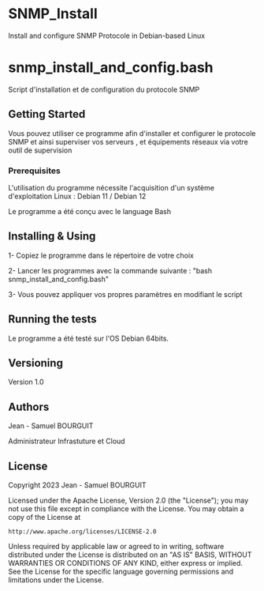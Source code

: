 # SNMP_Install
Install and configure SNMP Protocole in Debian-based Linux

# snmp_install_and_config.bash

Script d'installation et de configuration du protocole SNMP

## Getting Started

Vous pouvez utiliser ce programme afin d'installer et configurer le protocole SNMP et ainsi superviser vos serveurs , et équipements réseaux via votre outil de supervision

### Prerequisites

L'utilisation du programme nécessite l'acquisition d'un système d'exploitation Linux : Debian 11 / Debian 12

Le programme a été conçu avec le language Bash

## Installing & Using

1- Copiez le  programme dans le répertoire de votre choix

2- Lancer les programmes avec la commande suivante : "bash snmp_install_and_config.bash"

3- Vous pouvez appliquer vos propres paramètres en modifiant le script

## Running the tests

Le programme a été testé sur l'OS Debian 64bits. 

## Versioning

Version 1.0 

## Authors

Jean - Samuel BOURGUIT 

Administrateur Infrastuture et Cloud

## License
Copyright 2023 Jean - Samuel BOURGUIT

Licensed under the Apache License, Version 2.0 (the "License");
you may not use this file except in compliance with the License.
You may obtain a copy of the License at

    http://www.apache.org/licenses/LICENSE-2.0

Unless required by applicable law or agreed to in writing, software
distributed under the License is distributed on an "AS IS" BASIS,
WITHOUT WARRANTIES OR CONDITIONS OF ANY KIND, either express or implied.
See the License for the specific language governing permissions and
limitations under the License.
